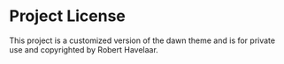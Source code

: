 # Project License

This project is a customized version of the dawn theme and is for private use and copyrighted by Robert Havelaar.
